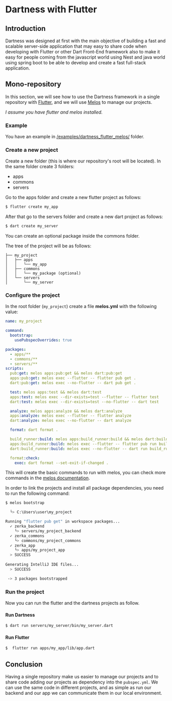 # Dartness with Flutter

## Introduction

Dartness was designed at first with the main objective of building a fast and scalable server-side application that may
easy to share code when developing with Flutter or other Dart Front-End framework also to make it easy for people coming
from the javascript world using Nest and java world using spring boot to be able to develop and create a fast full-stack
application.

## Mono-repository

In this section, we will see how to use the Dartness framework in a single repository
with [Flutter](https://flutter.dev/), and we will use [Melos](https://melos.invertase.dev/) to manage our projects.

_I assume you have flutter and melos installed._

### Example
You have an example
in [/examples/dartness_flutter_melos/](https://github.com/RicardoRB/dartness/tree/master/examples/dartness_flutter_melos)
folder.

### Create a new project

Create a new folder (this is where our repository's root will be located).
In the same folder create 3 folders:

- apps
- commons
- servers

Go to the apps folder and create a new flutter project as follows:

```bash
$ flutter create my_app
```

After that go to the servers folder and create a new dart project as follows:

```bash
$ dart create my_server
```

You can create an optional package inside the commons folder.

The tree of the project will be as follows:

```
├── my_project
│   ├── apps
│   │   └── my_app
│   ├── commons
│   │   └── my_package (optional)
│   └── servers
│       └── my_server
```

### Configure the project

In the root folder (`my_project`) create a file **melos.yml** with the following value:

```yaml
name: my_project

command:
  bootstrap:
    usePubspecOverrides: true

packages:
  - apps/**
  - commons/**
  - servers/**
scripts:
  pub:get: melos apps:pub:get && melos dart:pub:get
  apps:pub:get: melos exec --flutter -- flutter pub get .
  dart:pub:get: melos exec --no-flutter -- dart pub get .

  test: melos apps:test && melos dart:test
  apps:test: melos exec --dir-exists=test --flutter -- flutter test
  dart:test: melos exec --dir-exists=test --no-flutter -- dart test

  analyze: melos apps:analyze && melos dart:analyze
  apps:analyze: melos exec --flutter -- flutter analyze
  dart:analyze: melos exec --no-flutter -- dart analyze

  format: dart format .

  build_runner:build: melos apps:build_runner:build && melos dart:build_runner:build
  apps:build_runner:build: melos exec --flutter -- flutter pub run build_runner build --delete-conflicting-outputs
  dart:build_runner:build: melos exec --no-flutter -- dart run build_runner build --delete-conflicting-outputs

  format:check:
    exec: dart format --set-exit-if-changed .

```

This will create the basic commands to run with melos, you can check more commands in
the [melos documentation](https://melos.invertase.dev/docs/).

In order to link the projects and install all package dependencies, you need to run the following command:

```bash
$ melos bootstrap

  └> C:\Users\user\my_project

Running "flutter pub get" in workspace packages...
  ✓ zerka_backend
    └> servers/my_project_backend
  ✓ zerka_commons
    └> commons/my_project_commons
  ✓ zerka_app
    └> apps/my_project_app           
  > SUCCESS                     
                                
Generating IntelliJ IDE files...
  > SUCCESS

 -> 3 packages bootstrapped

```

### Run the project

Now you can run the flutter and the dartness projects as follow.

#### Run Dartness

```bash
$ dart run servers/my_server/bin/my_server.dart
```

#### Run Flutter

```bash
$  flutter run apps/my_app/lib/app.dart
```

## Conclusion

Having a single repository make us easier to manage our projects and to share code adding our projects as dependency
into the `pubspec.yml`. We can use the same code in different projects, and as simple as run our backend and our app we
can communicate them in our local environment.
